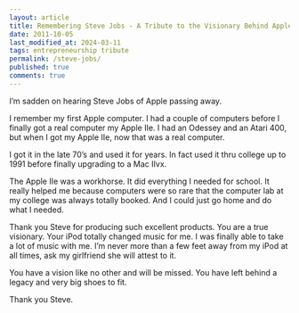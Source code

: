 ```yaml
---
layout: article
title: Remembering Steve Jobs - A Tribute to the Visionary Behind Apple's Legacy
date: 2011-10-05
last_modified_at: 2024-03-11
tags: entrepreneurship tribute
permalink: /steve-jobs/
published: true
comments: true
---
```

I’m sadden on hearing Steve Jobs of Apple passing away.
<!--more-->
I remember my first Apple computer. I had a couple of computers before I finally got a real computer my Apple IIe. I had an Odessey and an Atari 400, but when I got my Apple IIe, now that was a real computer.

I got it in the late 70’s and used it for years. In fact used it thru college up to 1991 before finally upgrading to a Mac IIvx.

The Apple IIe was a workhorse. It did everything I needed for school. It really helped me because computers were so rare that the computer lab at my college was always totally booked. And I could just go home and do what I needed.

Thank you Steve for producing such excellent products. You are a true visionary. Your iPod totally changed music for me. I was finally able to take a lot of music with me. I’m never more than a few feet away from my iPod at all times, ask my girlfriend she will attest to it.

You have a vision like no other and will be missed. You have left behind a legacy and very big shoes to fit.

Thank you Steve.